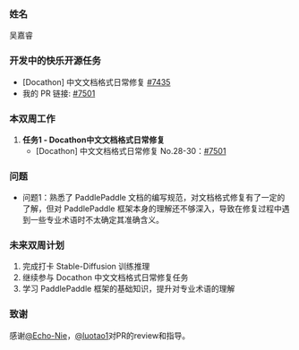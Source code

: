 ### 姓名

吴嘉睿

### 开发中的快乐开源任务

+ [Docathon] 中文文档格式日常修复 [#7435](https://github.com/PaddlePaddle/docs/issues/7435)
+ 我的 PR 链接: [#7501](https://github.com/PaddlePaddle/docs/pull/7501)

### 本双周工作

1. **任务1 - Docathon中文文档格式日常修复**
   - [Docathon] 中文文档格式日常修复 No.28-30：[#7501](https://github.com/PaddlePaddle/docs/pull/7501)

### 问题

- 问题1：熟悉了 PaddlePaddle 文档的编写规范，对文档格式修复有了一定的了解，但对 PaddlePaddle 框架本身的理解还不够深入，导致在修复过程中遇到一些专业术语时不太确定其准确含义。

### 未来双周计划

1. 完成打卡 Stable-Diffusion 训练推理
2. 继续参与 Docathon 中文文档格式日常修复任务
3. 学习 PaddlePaddle 框架的基础知识，提升对专业术语的理解

### 致谢

感谢[@Echo-Nie](https://github.com/Echo-Nie)，[@luotao1](https://github.com/luotao1)对PR的review和指导。
